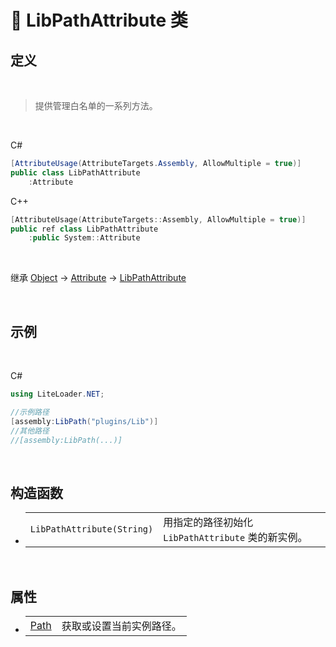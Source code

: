 # 🔖 LibPathAttribute 类

## 定义

<br>

> 提供管理白名单的一系列方法。

<br>

C#
```cs
[AttributeUsage(AttributeTargets.Assembly, AllowMultiple = true)]
public class LibPathAttribute
    :Attribute
```
C++
```cpp
[AttributeUsage(AttributeTargets::Assembly, AllowMultiple = true)]
public ref class LibPathAttribute
    :public System::Attribute
```
<br>

继承 [Object](https://docs.microsoft.com/zh-cn/DotNET/api/system.object) → [Attribute](https://docs.microsoft.com/zh-cn/DotNET/api/system.attribute) → [LibPathAttribute](LibPathAttribute)
   
<br>

## 示例

<br>


C#
```cs
using LiteLoader.NET;

//示例路径
[assembly:LibPath("plugins/Lib")]
//其他路径
//[assembly:LibPath(...)]
```

<br>

## 构造函数
- 
    |||
    |-|-|
    |`LibPathAttribute(String)`|用指定的路径初始化 `LibPathAttribute` 类的新实例。|

<br>

##  属性
- 
    |||
    |-|-|
    |[Path](Properties/Path)|获取或设置当前实例路径。|


